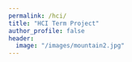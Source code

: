```yaml
---
permalink: /hci/
title: "HCI Term Project"
author_profile: false
header: 
  image: "/images/mountain2.jpg"
---
```

